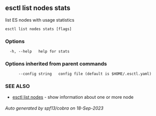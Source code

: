 ## esctl list nodes stats

list ES nodes with usage statistics

```
esctl list nodes stats [flags]
```

### Options

```
  -h, --help   help for stats
```

### Options inherited from parent commands

```
      --config string   config file (default is $HOME/.esctl.yaml)
```

### SEE ALSO

* [esctl list nodes](esctl_list_nodes.md)	 - show information about one or more node

###### Auto generated by spf13/cobra on 18-Sep-2023
